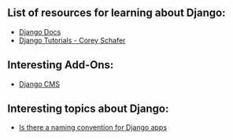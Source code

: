 ## List of resources for learning about Django:

- [Django Docs](https://www.djangoproject.com/)
- [Django Tutorials - Corey Schafer](https://www.youtube.com/watch?v=UmljXZIypDc&list=PL-osiE80TeTtoQCKZ03TU5fNfx2UY6U4p)


## Interesting Add-Ons:

- [Django CMS](https://docs.django-cms.org/en/latest/)


## Interesting topics about Django:

- [Is there a naming convention for Django apps](https://stackoverflow.com/questions/3098681/is-there-a-naming-convention-for-django-apps)
